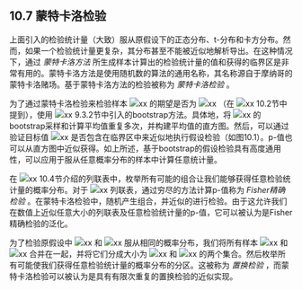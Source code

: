 ## 10.7 蒙特卡洛检验

上面引入的检验统计量（大致）服从原假设下的正态分布、t-分布和卡方分布。然而，如果一个检验统计量更复杂，其分布甚至不能被近似地解析导出。在这种情况下，通过 *蒙特卡洛方法* 所生成样本计算出的检验统计量的值和获得的临界区是非常有用的。蒙特卡洛方法是使用随机数的算法的通用名称，其名称源自于摩纳哥的蒙特卡洛赌场。基于蒙特卡洛方法的检验被称为 *蒙特卡洛检验* 。

为了通过蒙特卡洛检验来检验样本 <img src="http://latex.codecogs.com/gif.latex?在此插入Latex公式" style="border:none;">xx 的期望是否为 <img src="http://latex.codecogs.com/gif.latex?在此插入Latex公式" style="border:none;">xx （在 <img src="http://latex.codecogs.com/gif.latex?在此插入Latex公式" style="border:none;">xx 10.2节中提到），使用 <img src="http://latex.codecogs.com/gif.latex?在此插入Latex公式" style="border:none;">xx 9.3.2节中引入的bootstrap方法。具体地，将 <img src="http://latex.codecogs.com/gif.latex?在此插入Latex公式" style="border:none;">xx 的bootstrap采样和计算平均值重复多次，并构建平均值的直方图。然后，可以通过验证目标值 <img src="http://latex.codecogs.com/gif.latex?在此插入Latex公式" style="border:none;">xx 是否包含在临界区中来近似地执行假设检验（如图10.1）。p-值也可以从直方图中近似获得。如上所述，基于bootstrap的假设检验具有高度通用性，可以应用于服从任意概率分布的样本中计算任意统计量。

在 <img src="http://latex.codecogs.com/gif.latex?在此插入Latex公式" style="border:none;">xx 10.4节介绍的列联表中，枚举所有可能的组合让我们能够获得任意检验统计量的概率分布。对于 <img src="http://latex.codecogs.com/gif.latex?在此插入Latex公式" style="border:none;">xx 列联表，通过穷尽的方法计算p-值称为 *Fisher精确检验* 。在蒙特卡洛检验中，随机产生组合，并近似的进行检验。由于这允许我们在数值上近似任意大小的列联表及任意检验统计量的p-值，它可以被认为是Fisher精确检验的泛化。

为了检验原假设中 <img src="http://latex.codecogs.com/gif.latex?在此插入Latex公式" style="border:none;">xx 和 <img src="http://latex.codecogs.com/gif.latex?在此插入Latex公式" style="border:none;">xx 服从相同的概率分布，我们将所有样本 <img src="http://latex.codecogs.com/gif.latex?在此插入Latex公式" style="border:none;">xx 和 <img src="http://latex.codecogs.com/gif.latex?在此插入Latex公式" style="border:none;">xx 合并在一起，并将它们分成大小为 <img src="http://latex.codecogs.com/gif.latex?在此插入Latex公式" style="border:none;">xx 和 <img src="http://latex.codecogs.com/gif.latex?在此插入Latex公式" style="border:none;">xx 的两个集合。然后枚举所有可能使我们获得任意检验统计量的概率分布的分区。这被称为 *置换检验* ，而蒙特卡洛检验可以被认为是具有有限次重复的置换检验的近似实现。
